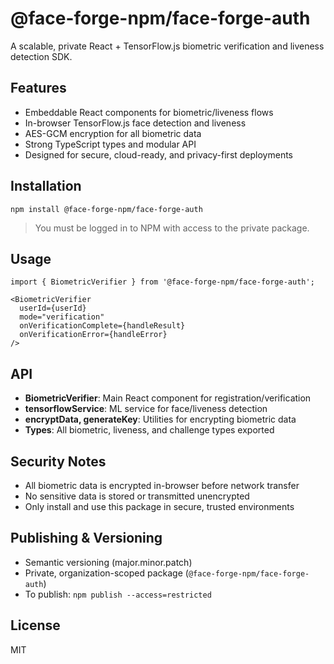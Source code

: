 # @face-forge-npm/face-forge-auth

A scalable, private React + TensorFlow.js biometric verification and liveness detection SDK.

## Features
- Embeddable React components for biometric/liveness flows
- In-browser TensorFlow.js face detection and liveness
- AES-GCM encryption for all biometric data
- Strong TypeScript types and modular API
- Designed for secure, cloud-ready, and privacy-first deployments

## Installation

```
npm install @face-forge-npm/face-forge-auth
```

> You must be logged in to NPM with access to the private package.

## Usage

```tsx
import { BiometricVerifier } from '@face-forge-npm/face-forge-auth';

<BiometricVerifier
  userId={userId}
  mode="verification"
  onVerificationComplete={handleResult}
  onVerificationError={handleError}
/>
```

## API
- **BiometricVerifier**: Main React component for registration/verification
- **tensorflowService**: ML service for face/liveness detection
- **encryptData, generateKey**: Utilities for encrypting biometric data
- **Types**: All biometric, liveness, and challenge types exported

## Security Notes
- All biometric data is encrypted in-browser before network transfer
- No sensitive data is stored or transmitted unencrypted
- Only install and use this package in secure, trusted environments

## Publishing & Versioning
- Semantic versioning (major.minor.patch)
- Private, organization-scoped package (`@face-forge-npm/face-forge-auth`)
- To publish: `npm publish --access=restricted`

## License
MIT 